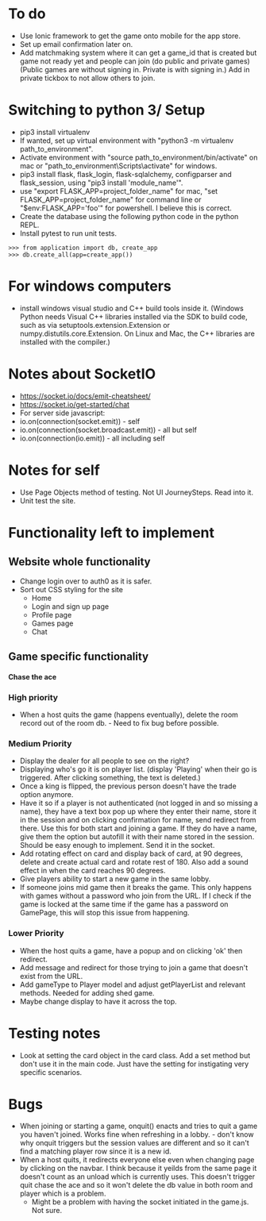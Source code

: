 # To do
- Use Ionic framework to get the game onto mobile for the app store.
- Set up email confirmation later on.
- Add matchmaking system where it can get a game_id that is created but game not ready yet and people can join (do public and private games) (Public games are without signing in. Private is with signing in.) Add in private tickbox to not allow others to join.

# Switching to python 3/ Setup

- pip3 install virtualenv
- If wanted, set up virtual environment with "python3 -m virtualenv path_to_environment".
- Activate environment with "source path_to_environment/bin/activate" on mac or "path_to_environment\Scripts\activate" for windows.
- pip3 install flask, flask_login, flask-sqlalchemy, configparser and flask_session, using "pip3 install 'module_name'".
- use "export FLASK_APP=project_folder_name" for mac, "set FLASK_APP=project_folder_name" for command line or "$env:FLASK_APP='foo'" for powershell. I believe this is correct.
- Create the database using the following python code in the python REPL.
- Install pytest to run unit tests.
```
>>> from application import db, create_app
>>> db.create_all(app=create_app())
```
# For windows computers
- install windows visual studio and C++ build tools inside it.
(Windows Python needs Visual C++ libraries installed via the SDK to build code, such as via setuptools.extension.Extension or numpy.distutils.core.Extension. On Linux and Mac, the C++ libraries are installed with the compiler.)

# Notes about SocketIO
- https://socket.io/docs/emit-cheatsheet/
- https://socket.io/get-started/chat
- For server side javascript:
- io.on(connection(socket.emit)) - self
- io.on(connection(socket.broadcast.emit)) - all but self
- io.on(connection(io.emit)) - all including self

# Notes for self
- Use Page Objects method of testing. Not UI JourneySteps. Read into it.
- Unit test the site.


# Functionality left to implement

## Website whole functionality
- Change login over to auth0 as it is safer.
- Sort out CSS styling for the site
  - Home
  - Login and sign up page
  - Profile page
  - Games page
  - Chat

## Game specific functionality
#### Chase the ace
### High priority
- When a host quits the game (happens eventually), delete the room record out of the room db. - Need to fix bug before possible.

### Medium Priority
- Display the dealer for all people to see on the right?
- Displaying who's go it is on player list. (display 'Playing' when their go is triggered. After clicking something, the text is deleted.)
- Once a king is flipped, the previous person doesn't have the trade option anymore. 
- Have it so if a player is not authenticated (not logged in and so missing a name), they have a text box pop up where they enter their name, store it in the session and on clicking confirmation for name, send redirect from there. Use this for both start and joining a game. If they do have a name, give them the option but autofill it with their name stored in the session. Should be easy enough to implement. Send it in the socket. 
- Add rotating effect on card and display back of card, at 90 degrees, delete and create actual card and rotate rest of 180. Also add a sound effect in when the card reaches 90 degrees.
- Give players ability to start a new game in the same lobby.
- If someone joins mid game then it breaks the game. This only happens with games without a password who join from the URL. If I check if the game is locked at the same time if the game has a password on GamePage, this will stop this issue from happening.


### Lower Priority
- When the host quits a game, have a popup and on clicking 'ok' then redirect.
- Add message and redirect for those trying to join a game that doesn't exist from the URL.
- Add gameType to Player model and adjust getPlayerList and relevant methods. Needed for adding shed game. 
- Maybe change display to have it across the top.

# Testing notes
- Look at setting the card object in the card class. Add a set method but don't use it in the main code. Just have the setting for instigating very specific scenarios.

# Bugs
- When joining or starting a game, onquit() enacts and tries to quit a game you haven't joined. Works fine when refreshing in a lobby. - don't know why onquit triggers but the session values are different and so it can't find a matching player row since it is a new id.
- When a host quits, it redirects everyone else even when changing page by clicking on the navbar. I think because it yeilds from the same page it doesn't count as an unload which is currently uses. This doesn't trigger quit chase the ace and so it won't delete the db value in both room and player which is a problem.
  - Might be a problem with having the socket initiated in the game.js. Not sure.
